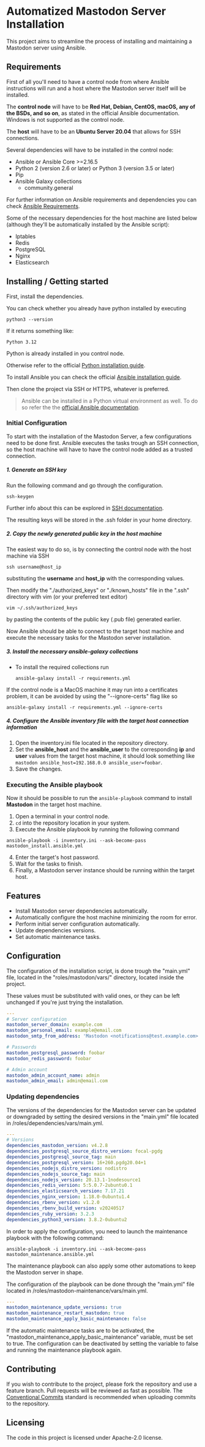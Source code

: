 # Automatized Mastodon Server Installation

This project aims to streamline the process of installing and maintaining a Mastodon server using Ansible.

## Requirements

First of all you'll need to have a control node from where Ansible instructions will run and a host where the Mastodon server itself will be installed.

The **control node** will have to be **Red Hat, Debian, CentOS, macOS, any of the BSDs, and so on**, as stated in the official Ansible documentation. Windows is not supported as the control node.

The **host** will have to be an **Ubuntu Server 20.04** that allows for SSH connections.

Several dependencies will have to be installed in the control node:
- Ansible or Ansible Core >=2.16.5
- Python 2 (version 2.6 or later) or Python 3 (version 3.5 or later)
- Pip
- Ansible Galaxy collections
    - community.general

For further information on Ansible requirements and dependencies you can check [Ansible Requirements](https://docs.ansible.com/ansible/2.9/installation_guide/index.html).

Some of the necessary dependencies for the host machine are listed below (although they'll be automatically installed by the Ansible script):
- Iptables
- Redis
- PostgreSQL
- Nginx
- Elasticsearch

## Installing / Getting started

First, install the dependencies.

You can check whether you already have python installed by executing
```shell
python3 --version
```
If it returns something like:
```shell
Python 3.12
```
Python is already installed in you control node.

Otherwise refer to the official [Python installation guide](https://wiki.python.org/moin/BeginnersGuide/Download).

To install Ansible you can check the official [Ansible installation guide](https://docs.ansible.com/ansible/latest/installation_guide/intro_installation.html#selecting-an-ansible-package-and-version-to-install).

Then clone the project via SSH or HTTPS, whatever is preferred.

> Ansible can be installed in a Python virtual environment as well. To do so refer the the [official Ansible documentation](https://docs.ansible.com/ansible/2.9/installation_guide/intro_installation.html#installing-ansible-with-pip).

### Initial Configuration

To start with the installation of the Mastodon Server, a few configurations need to be done first.
Ansible executes the tasks trough an SSH connection, so the host machine will have to have the control node added as a trusted connection.

##### 1. Generate an SSH key
Run the following command and go through the configuration.
```shell
ssh-keygen
```
Further info about this can be explored in [SSH documentation](https://www.ssh.com/academy/ssh/keygen#creating-an-ssh-key-pair-for-user-authentication).

The resulting keys will be stored in the .ssh folder in your home directory.

##### 2. Copy the newly generated public key in the host machine

The easiest way to do so, is by connecting the control node with the host machine via SSH
```shell
ssh username@host_ip
```
substituting the **username** and **host_ip** with the corresponding values.

Then modify the "./authorized_keys" or "./known_hosts" file in the ".ssh" directory with vim (or your preferred text editor)
```shell
vim ~/.ssh/authorized_keys
```
by pasting the contents of the public key (.pub file) generated earlier.

Now Ansible should be able to connect to the target host machine and execute the necessary tasks for the Mastodon server installation.

##### 3. Install the necessary ansible-galaxy collections

- To install the required collections run
    ```shell
    ansible-galaxy install -r requirements.yml
    ```

If the control node is a MacOS machine it may run into a certificates problem, it can be avoided by using the "--ignore-certs" flag like so
```shell
ansible-galaxy install -r requirements.yml --ignore-certs
```

##### 4. Configure the Ansible inventory file with the target host connection information
1. Open the inventory.ini file located in the repository directory.
2. Set the **ansible_host** and the **ansible_user** to the corresponding **ip** and **user** values from the target host machine, it should look something like ```mastodon ansible_host=192.168.0.0 ansible_user=foobar```.
3. Save the changes.

### Executing the Ansible playbook

Now it should be possible to run the ```ansible-playbook``` command to install **Mastodon** in the target host machine.

1. Open a terminal in your control node.
2. ```cd``` into the repository location in your system.
3. Execute the Ansible playbook by running the following command
```shell
ansible-playbook -i inventory.ini --ask-become-pass mastodon_install.ansible.yml
```
4. Enter the target's host password.
5. Wait for the tasks to finish.
6. Finally, a Mastodon server instance should be running within the target host.

## Features

- Install Mastodon server dependencies automatically.
- Automatically configure the host machine minimizing the room for error.
- Perform initial server configuration automatically.
- Update dependencies versions.
- Set automatic maintenance tasks.

## Configuration

The configuration of the installation script, is done trough the "main.yml" file, located in the "roles/mastodon/vars/" directory, located inside the project.

These values must be substituted with valid ones, or they can be left unchanged if you're just trying the installation.
```yaml
---
# Server configuration
mastodon_server_domain: example.com
mastodon_personal_email: example@email.com
mastodon_smtp_from_address: 'Mastodon <notifications@test.example.com>'

# Passwords
mastodon_postgresql_password: foobar
mastodon_redis_password: foobar

# Admin account
mastodon_admin_account_name: admin
mastodon_admin_email: admin@email.com

```

### Updating dependencies

The versions of the dependencies for the Mastodon server can be updated or downgraded by setting the desired versions in the "main.yml" file located in /roles/dependencies/vars/main.yml.
```yaml
---
# Versions
dependencies_mastodon_version: v4.2.8
dependencies_postgresql_source_distro_version: focal-pgdg
dependencies_postgresql_source_tag: main
dependencies_postgresql_version: 16+260.pgdg20.04+1
dependencies_nodejs_distro_version: nodistro
dependencies_nodejs_source_tag: main
dependencies_nodejs_version: 20.13.1-1nodesource1
dependencies_redis_version: 5:5.0.7-2ubuntu0.1
dependencies_elasticsearch_version: 7.17.21
dependencies_nginx_version: 1.18.0-0ubuntu1.4
dependencies_rbenv_version: v1.2.0
dependencies_rbenv_build_version: v20240517
dependencies_ruby_version: 3.2.3
dependencies_python3_version: 3.8.2-0ubuntu2
```

In order to apply the configuration, you need to launch the maintenance playbook with the following command:

```shell
ansible-playbook -i inventory.ini --ask-become-pass mastodon_maintenance.ansible.yml
```

The maintenance playbook can also apply some other automations to keep the Mastodon server in shape.

The configuration of the playbook can be done through the "main.yml" file located in /roles/mastodon-maintenance/vars/main.yml.
```yaml
---
mastodon_maintenance_update_versions: true
mastodon_maintenance_restart_mastodon: true
mastodon_maintenance_apply_basic_maintenance: false
```

If the automatic maintenance tasks are to be activated, the "mastodon_maintenance_apply_basic_maintenance" variable, must be set to true. The configuration can be deactivated by setting the variable to false and running the maintenance playbook again.

## Contributing

If you wish to contribute to the project, please fork the repository and use a feature branch. Pull requests will be reviewed as fast as possible.
The [Conventional Commits](https://www.conventionalcommits.org/en/v1.0.0/) standard is recommended when uploading commits to the repository.

## Licensing

The code in this project is licensed under Apache-2.0 license.
